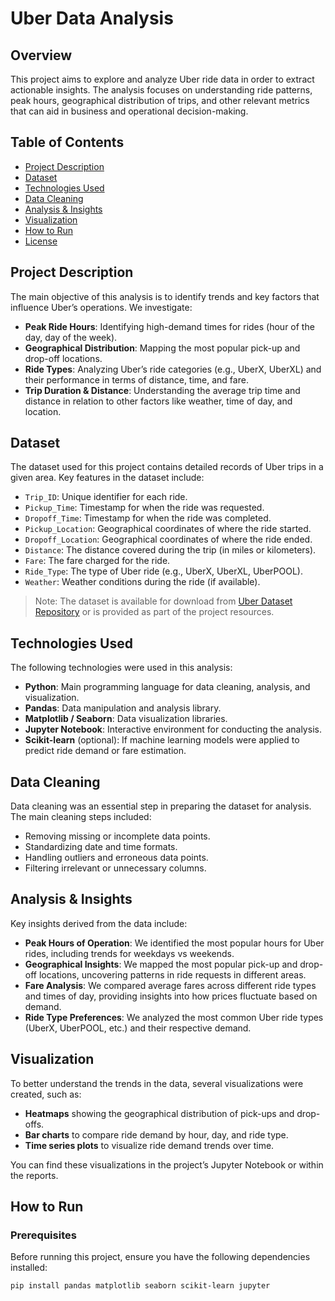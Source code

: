 # Uber Data Analysis

## Overview
This project aims to explore and analyze Uber ride data in order to extract actionable insights. The analysis focuses on understanding ride patterns, peak hours, geographical distribution of trips, and other relevant metrics that can aid in business and operational decision-making.

## Table of Contents
- [Project Description](#project-description)
- [Dataset](#dataset)
- [Technologies Used](#technologies-used)
- [Data Cleaning](#data-cleaning)
- [Analysis & Insights](#analysis--insights)
- [Visualization](#visualization)
- [How to Run](#how-to-run)
- [License](#license)

## Project Description
The main objective of this analysis is to identify trends and key factors that influence Uber’s operations. We investigate:
- **Peak Ride Hours**: Identifying high-demand times for rides (hour of the day, day of the week).
- **Geographical Distribution**: Mapping the most popular pick-up and drop-off locations.
- **Ride Types**: Analyzing Uber’s ride categories (e.g., UberX, UberXL) and their performance in terms of distance, time, and fare.
- **Trip Duration & Distance**: Understanding the average trip time and distance in relation to other factors like weather, time of day, and location.

## Dataset
The dataset used for this project contains detailed records of Uber trips in a given area. Key features in the dataset include:
- `Trip_ID`: Unique identifier for each ride.
- `Pickup_Time`: Timestamp for when the ride was requested.
- `Dropoff_Time`: Timestamp for when the ride was completed.
- `Pickup_Location`: Geographical coordinates of where the ride started.
- `Dropoff_Location`: Geographical coordinates of where the ride ended.
- `Distance`: The distance covered during the trip (in miles or kilometers).
- `Fare`: The fare charged for the ride.
- `Ride_Type`: The type of Uber ride (e.g., UberX, UberXL, UberPOOL).
- `Weather`: Weather conditions during the ride (if available).

> Note: The dataset is available for download from [Uber Dataset Repository](#) or is provided as part of the project resources.

## Technologies Used
The following technologies were used in this analysis:
- **Python**: Main programming language for data cleaning, analysis, and visualization.
- **Pandas**: Data manipulation and analysis library.
- **Matplotlib / Seaborn**: Data visualization libraries.
- **Jupyter Notebook**: Interactive environment for conducting the analysis.
- **Scikit-learn** (optional): If machine learning models were applied to predict ride demand or fare estimation.

## Data Cleaning
Data cleaning was an essential step in preparing the dataset for analysis. The main cleaning steps included:
- Removing missing or incomplete data points.
- Standardizing date and time formats.
- Handling outliers and erroneous data points.
- Filtering irrelevant or unnecessary columns.

## Analysis & Insights
Key insights derived from the data include:
- **Peak Hours of Operation**: We identified the most popular hours for Uber rides, including trends for weekdays vs weekends.
- **Geographical Insights**: We mapped the most popular pick-up and drop-off locations, uncovering patterns in ride requests in different areas.
- **Fare Analysis**: We compared average fares across different ride types and times of day, providing insights into how prices fluctuate based on demand.
- **Ride Type Preferences**: We analyzed the most common Uber ride types (UberX, UberPOOL, etc.) and their respective demand.

## Visualization
To better understand the trends in the data, several visualizations were created, such as:
- **Heatmaps** showing the geographical distribution of pick-ups and drop-offs.
- **Bar charts** to compare ride demand by hour, day, and ride type.
- **Time series plots** to visualize ride demand trends over time.

You can find these visualizations in the project’s Jupyter Notebook or within the reports.

## How to Run

### Prerequisites
Before running this project, ensure you have the following dependencies installed:

```bash
pip install pandas matplotlib seaborn scikit-learn jupyter
